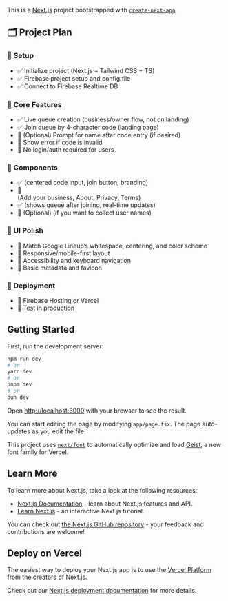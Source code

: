 This is a [Next.js](https://nextjs.org) project bootstrapped with [`create-next-app`](https://nextjs.org/docs/app/api-reference/cli/create-next-app).

## 🗂️ Project Plan

### 🔧 Setup
- ✅ Initialize project (Next.js + Tailwind CSS + TS)
- ✅ Firebase project setup and config file
- ✅ Connect to Firebase Realtime DB

### 🔁 Core Features
- ✅ Live queue creation (business/owner flow, not on landing)
- ✅ Join queue by 4-character code (landing page)
- 🔲 (Optional) Prompt for name after code entry (if desired)
- 🔲 Show error if code is invalid
- 🔲 No login/auth required for users

### 🧩 Components
- ✅ <LandingJoin /> (centered code input, join button, branding)
- 🔲 <Footer /> (Add your business, About, Privacy, Terms)
- ✅ <QueueView /> (shows queue after joining, real-time updates)
- 🔲 (Optional) <NamePrompt /> (if you want to collect user names)

### 🎨 UI Polish
- 🔲 Match Google Lineup’s whitespace, centering, and color scheme
- 🔲 Responsive/mobile-first layout
- 🔲 Accessibility and keyboard navigation
- 🔲 Basic metadata and favicon

### 🚀 Deployment
- 🔲 Firebase Hosting or Vercel
- 🔲 Test in production

## Getting Started

First, run the development server:

```bash
npm run dev
# or
yarn dev
# or
pnpm dev
# or
bun dev
```

Open [http://localhost:3000](http://localhost:3000) with your browser to see the result.

You can start editing the page by modifying `app/page.tsx`. The page auto-updates as you edit the file.

This project uses [`next/font`](https://nextjs.org/docs/app/building-your-application/optimizing/fonts) to automatically optimize and load [Geist](https://vercel.com/font), a new font family for Vercel.

## Learn More

To learn more about Next.js, take a look at the following resources:

- [Next.js Documentation](https://nextjs.org/docs) - learn about Next.js features and API.
- [Learn Next.js](https://nextjs.org/learn) - an interactive Next.js tutorial.

You can check out [the Next.js GitHub repository](https://github.com/vercel/next.js) - your feedback and contributions are welcome!

## Deploy on Vercel

The easiest way to deploy your Next.js app is to use the [Vercel Platform](https://vercel.com/new?utm_medium=default-template&filter=next.js&utm_source=create-next-app&utm_campaign=create-next-app-readme) from the creators of Next.js.

Check out our [Next.js deployment documentation](https://nextjs.org/docs/app/building-your-application/deploying) for more details.
